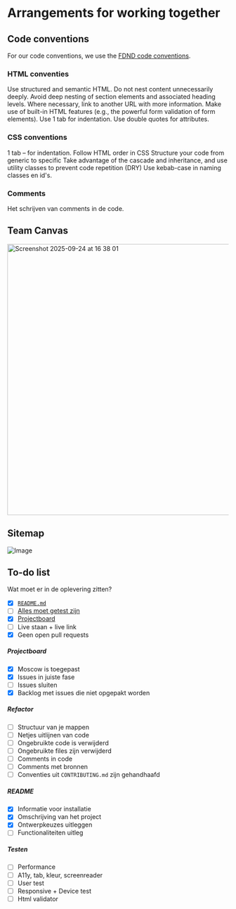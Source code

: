 # Arrangements for working together

## Code conventions
For our code conventions, we use the [FDND code conventions](https://docs.fdnd.nl/conventies.html).

### HTML conventies
Use structured and semantic HTML. Do not nest content unnecessarily deeply. Avoid deep nesting of section elements and associated heading levels. Where necessary, link to another URL with more information. Make use of built-in HTML features (e.g., the powerful form validation of form elements). Use 1 tab for indentation. Use double quotes for attributes.

### CSS conventions
1 tab – for indentation.
Follow HTML order in CSS
Structure your code from generic to specific
Take advantage of the cascade and inheritance, and use utility classes to prevent code repetition (DRY)
Use kebab-case in naming classes en id's.

### Comments
Het schrijven van comments in de code.


## Team Canvas
<img width="875" height="617" alt="Screenshot 2025-09-24 at 16 38 01" src="https://github.com/user-attachments/assets/ce8504c2-5857-4a85-8430-fdbc0f97100c" />

## Sitemap
![Image](https://github.com/user-attachments/assets/5ab5ed17-69d2-44c1-9017-134ad9890b50)

## To-do list
Wat moet er in de oplevering zitten?

- [x] [`README.md`](#readme)
- [ ] [Alles moet getest zijn](#testen)
- [x] [Projectboard](#projectboard)
- [ ] Live staan + live link
- [x] Geen open pull requests

##### Projectboard
- [x] Moscow is toegepast
- [x] Issues in juiste fase
- [ ] Issues sluiten
- [x] Backlog met issues die niet opgepakt worden

##### Refactor
- [ ] Structuur van je mappen
- [ ] Netjes uitlijnen van code
- [ ] Ongebruikte code is verwijderd
- [ ] Ongebruikte files zijn verwijderd
- [ ] Comments in code
- [ ] Comments met bronnen
- [ ] Conventies uit `CONTRIBUTING.md` zijn gehandhaafd

##### README
- [x] Informatie voor installatie
- [x] Omschrijving van het project
- [x] Ontwerpkeuzes uitleggen
- [ ] Functionaliteiten uitleg

##### Testen
- [ ] Performance
- [ ] A11y, tab, kleur, screenreader
- [ ] User test
- [ ] Responsive + Device test
- [ ] Html validator
